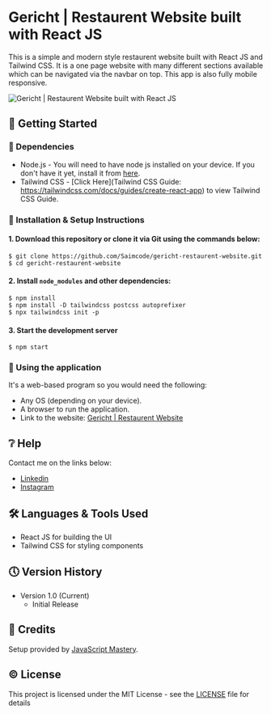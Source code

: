 # Gericht | Restaurent Website built with React JS

This is a simple and modern style restaurent website built with React JS and Tailwind CSS. It is a one page website with many different sections available which can be navigated via the navbar on top. This app is also fully mobile responsive.

![Gericht | Restaurent Website built with React JS](https://github.com/Saimcode/gericht-restaurent-website/blob/main/Restaurent-App-Thumbnail.png?raw=true)

## 🔧 Getting Started

### 📍 Dependencies
* Node.js - You will need to have node js installed on your device. If you don't have it yet, install it from [here](https://nodejs.org/en/).
* Tailwind CSS - [Click Here](Tailwind CSS Guide: https://tailwindcss.com/docs/guides/create-react-app) to view Tailwind CSS Guide.

### 📍 Installation & Setup Instructions

#### 1. Download this repository or clone it via Git using the commands below:

    $ git clone https://github.com/Saimcode/gericht-restaurent-website.git
    $ cd gericht-restaurent-website
    
#### 2. Install `node_modules` and other dependencies:

    $ npm install
    $ npm install -D tailwindcss postcss autoprefixer
    $ npx tailwindcss init -p
    
#### 3. Start the development server

    $ npm start

### 📍 Using the application

It's a web-based program so you would need the following:

* Any OS (depending on your device).
* A browser to run the application.
* Link to the website: [Gericht | Restaurent Website](https://unique-donut-af9ce4.netlify.app/)

## ❔ Help

Contact me on the links below:
* [Linkedin](https://www.linkedin.com/in/saim-qureshi-703060234?original_referer=https%3A%2F%2Fsaimcode.github.io%2F)
* [Instagram](https://www.instagram.com/_saim.f/)

## 🛠 Languages & Tools Used

* React JS for building the UI
* Tailwind CSS for styling components

## 🕔 Version History

* Version 1.0 (Current)
    * Initial Release

## 📝 Credits

Setup provided by [JavaScript Mastery](https://github.com/adrianhajdin/).

## ©️ License

This project is licensed under the MIT License - see the [LICENSE](LICENSE) file for details
